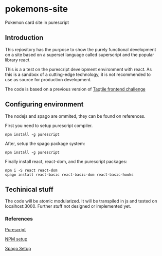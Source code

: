 # pokemons-site
Pokemon card site in purescript

## Introduction

This reṕository has the purpose to show the purely functional development on a site based on a superset language called superscript and the popular library react.

This is a a test on the purescript development environment with react. As this is a sandbox of a cutting-edge technology, it is not recommended to use as source for production development.

The code is based on a previous version of [Taqtile frontend challenge](https://github.com/indigotech/taq-challenge)

## Configuring environment

The nodejs and spago are ommited, they can be found on references.

First you need to setup purescript compiler.
```
npm install -g purescript
```

After, setup the spago package system:
```
npm install -g purescript
```

Finally install react, react-dom, and the purescript packages:

```
npm i -S react react-dom
spago install react-basic react-basic-dom react-basic-hooks
```
## Techinical stuff

The code will be atomic modularized. It will be transpiled in js and tested on localhost:3000. Further stuff not designed or implemented yet.

### References
[Purescript](https://www.purescript.org/)

[NPM setup](http://npm.github.io/installation-setup-docs/index.html)

[Spago Setup](https://github.com/purescript/spago)
